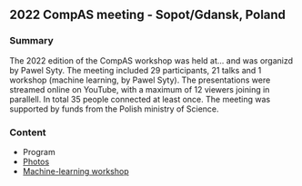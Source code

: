 ## 2022 CompAS meeting - Sopot/Gdansk, Poland

### Summary
The 2022 edition of the CompAS workshop was held at... and was organizd by Pawel Syty.
The meeting included 29 participants, 21 talks and 1 workshop (machine learning, by Pawel Syty). The presentations were streamed online on YouTube, with a maximum of 12 viewers joining in parallell. In total 35 people connected at least once. The meeting was supported by funds from the Polish ministry of Science.

### Content
- Program
- [Photos](https://github.com/compas/workshops/tree/main/2022_Poland/photos)
- [Machine-learning workshop](https://github.com/sylas/CompAS_2022_ANN)
